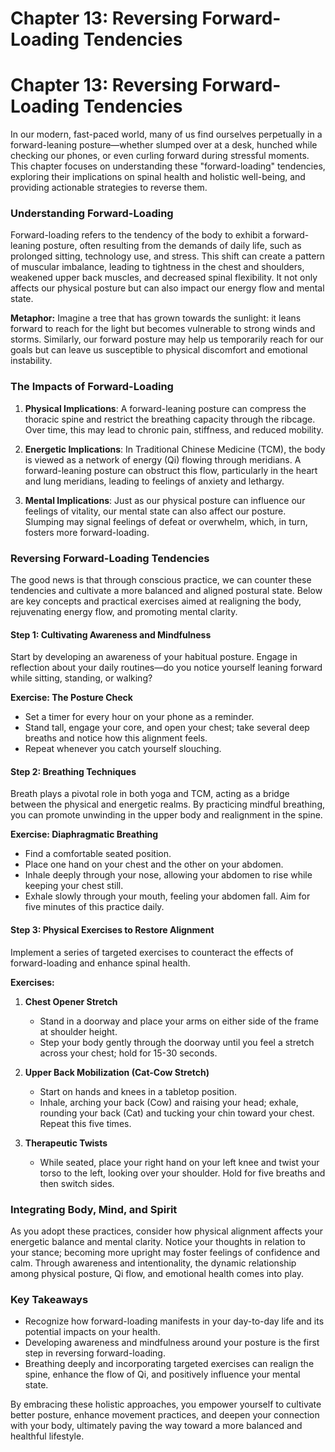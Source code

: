 # Chapter 13: Reversing Forward-Loading Tendencies

# Chapter 13: Reversing Forward-Loading Tendencies

In our modern, fast-paced world, many of us find ourselves perpetually in a forward-leaning posture—whether slumped over at a desk, hunched while checking our phones, or even curling forward during stressful moments. This chapter focuses on understanding these "forward-loading" tendencies, exploring their implications on spinal health and holistic well-being, and providing actionable strategies to reverse them. 

### Understanding Forward-Loading 

Forward-loading refers to the tendency of the body to exhibit a forward-leaning posture, often resulting from the demands of daily life, such as prolonged sitting, technology use, and stress. This shift can create a pattern of muscular imbalance, leading to tightness in the chest and shoulders, weakened upper back muscles, and decreased spinal flexibility. It not only affects our physical posture but can also impact our energy flow and mental state. 

**Metaphor:** Imagine a tree that has grown towards the sunlight: it leans forward to reach for the light but becomes vulnerable to strong winds and storms. Similarly, our forward posture may help us temporarily reach for our goals but can leave us susceptible to physical discomfort and emotional instability.

### The Impacts of Forward-Loading

1. **Physical Implications**: A forward-leaning posture can compress the thoracic spine and restrict the breathing capacity through the ribcage. Over time, this may lead to chronic pain, stiffness, and reduced mobility.

2. **Energetic Implications**: In Traditional Chinese Medicine (TCM), the body is viewed as a network of energy (Qi) flowing through meridians. A forward-leaning posture can obstruct this flow, particularly in the heart and lung meridians, leading to feelings of anxiety and lethargy.

3. **Mental Implications**: Just as our physical posture can influence our feelings of vitality, our mental state can also affect our posture. Slumping may signal feelings of defeat or overwhelm, which, in turn, fosters more forward-loading.

### Reversing Forward-Loading Tendencies 

The good news is that through conscious practice, we can counter these tendencies and cultivate a more balanced and aligned postural state. Below are key concepts and practical exercises aimed at realigning the body, rejuvenating energy flow, and promoting mental clarity.

#### Step 1: Cultivating Awareness and Mindfulness

Start by developing an awareness of your habitual posture. Engage in reflection about your daily routines—do you notice yourself leaning forward while sitting, standing, or walking? 

**Exercise: The Posture Check**  
- Set a timer for every hour on your phone as a reminder.
- Stand tall, engage your core, and open your chest; take several deep breaths and notice how this alignment feels.
- Repeat whenever you catch yourself slouching.

#### Step 2: Breathing Techniques 

Breath plays a pivotal role in both yoga and TCM, acting as a bridge between the physical and energetic realms. By practicing mindful breathing, you can promote unwinding in the upper body and realignment in the spine.

**Exercise: Diaphragmatic Breathing**  
- Find a comfortable seated position.
- Place one hand on your chest and the other on your abdomen.
- Inhale deeply through your nose, allowing your abdomen to rise while keeping your chest still.
- Exhale slowly through your mouth, feeling your abdomen fall. Aim for five minutes of this practice daily.

#### Step 3: Physical Exercises to Restore Alignment

Implement a series of targeted exercises to counteract the effects of forward-loading and enhance spinal health.

**Exercises:**  
1. **Chest Opener Stretch**  
   - Stand in a doorway and place your arms on either side of the frame at shoulder height.
   - Step your body gently through the doorway until you feel a stretch across your chest; hold for 15-30 seconds.

2. **Upper Back Mobilization (Cat-Cow Stretch)**  
   - Start on hands and knees in a tabletop position.
   - Inhale, arching your back (Cow) and raising your head; exhale, rounding your back (Cat) and tucking your chin toward your chest. Repeat this five times.

3. **Therapeutic Twists**  
   - While seated, place your right hand on your left knee and twist your torso to the left, looking over your shoulder. Hold for five breaths and then switch sides.

### Integrating Body, Mind, and Spirit

As you adopt these practices, consider how physical alignment affects your energetic balance and mental clarity. Notice your thoughts in relation to your stance; becoming more upright may foster feelings of confidence and calm. Through awareness and intentionality, the dynamic relationship among physical posture, Qi flow, and emotional health comes into play. 

### Key Takeaways

- Recognize how forward-loading manifests in your day-to-day life and its potential impacts on your health.
- Developing awareness and mindfulness around your posture is the first step in reversing forward-loading.
- Breathing deeply and incorporating targeted exercises can realign the spine, enhance the flow of Qi, and positively influence your mental state.

By embracing these holistic approaches, you empower yourself to cultivate better posture, enhance movement practices, and deepen your connection with your body, ultimately paving the way toward a more balanced and healthful lifestyle.